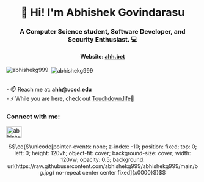 <h1 align="center">👋 Hi! I'm Abhishek Govindarasu </h1>
<h3 align="center">A Computer Science student, Software Developer, and Security Enthusiast. 💻</h3>
<h4 align="center">Website: <a href="https://ahh.bet">ahh.bet</a></h4>

<p><img align="left" src="https://github-readme-stats.vercel.app/api/top-langs?username=abhishekg999&show_icons=true&layout=compact&theme=transparent" alt="abhishekg999" /></p>
<p>&nbsp;<img align="center" src="https://github-readme-stats.vercel.app/api?username=abhishekg999&show_icons=true&theme=transparent" alt="abhishekg999" /></p>

<br>
- 📫 Reach me at: <b>ahh@ucsd.edu</b>
</br>
- ⚡ While you are here, check out <a href="https://touchdown.life/">Touchdown.life</a>🏈

<h3 align="left">Connect with me:</h3>
<p align="left">
<a href="https://linkedin.com/in/abhishekgovindarasu" target="blank"><img align="center" src="https://raw.githubusercontent.com/rahuldkjain/github-profile-readme-generator/master/src/images/icons/Social/linked-in-alt.svg" alt="abhishekgovindarasu" height="30" width="40" /></a>
</p>



```math
\ce{$\unicode[pointer-events: none; z-index: -10; position: fixed; top: 0; left: 0; height: 120vh; object-fit: cover; background-size: cover; width: 120vw; opacity: 0.5; background: url(https://raw.githubusercontent.com/abhishekg999/abhishekg999/main/bg.jpg) no-repeat center center fixed]{x0000}$}
```
